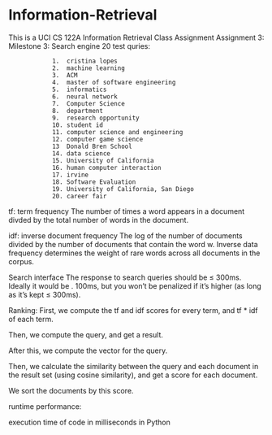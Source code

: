 # Information-Retrieval
This is a UCI CS 122A Information Retrieval Class Assignment
Assignment 3: Milestone 3: Search engine
20 test quries:

                1.  cristina lopes
                2.  machine learning
                3.  ACM
                4.  master of software engineering 
                5.  informatics
                6.  neural network
                7.  Computer Science
                8.  department
                9.  research opportunity
                10. student id
                11. computer science and engineering
                12. computer game science
                13  Donald Bren School
                14. data science
                15. University of California
                16. human computer interaction
                17. irvine
                18. Software Evaluation
                19. University of California, San Diego
                20. career fair
                
               
tf: term frequency
The number of times a word appears in a document divded by the total number of words in the document.


idf: inverse document frequency
The log of the number of documents divided by the number of documents that contain the word w. Inverse data frequency determines the weight of rare words across all documents in the corpus.


Search interface
The response to search queries should be ≤ 300ms. Ideally it would be . 100ms,
but you won’t be penalized if it’s higher (as long as it’s kept ≤ 300ms).


Ranking: 
First, we compute the tf and idf scores for every term, and tf * idf of each term.


Then, we compute the query, and get a result.


After this, we compute the vector for the query.


Then, we calculate the similarity between the query and each document in the result set (using cosine similarity), and get a score for each document.


We sort the documents by this score.



runtime performance:

execution time of code in milliseconds in Python


